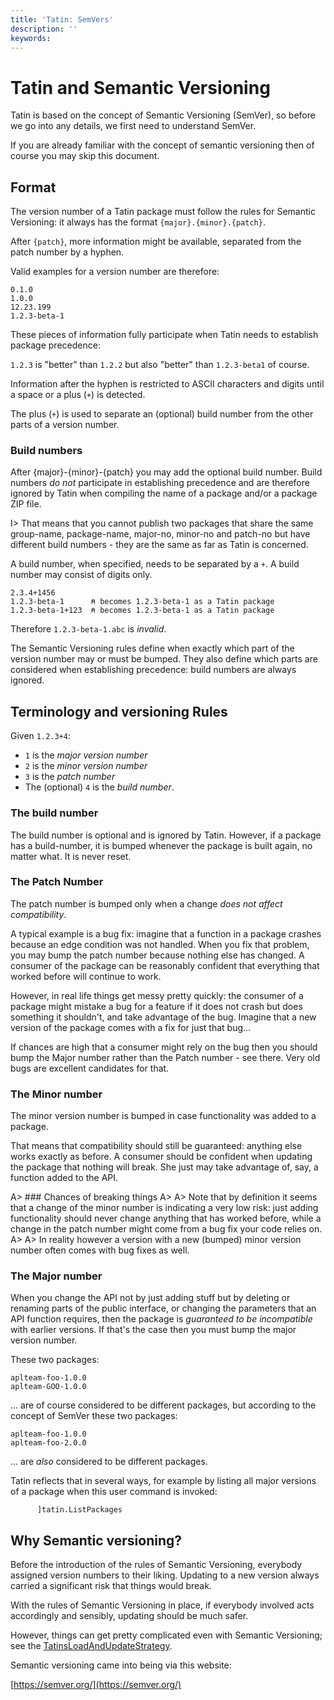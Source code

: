 ```yaml
---
title: 'Tatin: SemVers'
description: ''
keywords: 
---
```

# Tatin and Semantic Versioning

Tatin is based on the concept of Semantic Versioning (SemVer), so before we go into any details, we first need to understand SemVer. 

If you are already familiar with the concept of semantic versioning then of course you may skip this document.

## Format

The version number of a Tatin package must follow the rules for Semantic Versioning: it always has the format `{major}.{minor}.{patch}`. 

After `{patch}`, more information might be available, separated from the patch number by a hyphen.

Valid examples for a version number are therefore:

```
0.1.0
1.0.0
12.23.199
1.2.3-beta-1     
```

These pieces of information fully participate when Tatin needs to establish package precedence:

`1.2.3` is "better" than  `1.2.2` but also "better" than `1.2.3-beta1` of course.

Information after the hyphen is restricted to ASCII characters and digits until a space or a plus (`+`) is detected. 

The plus (`+`) is used to separate an (optional) build number from the other parts of a version number.

### Build numbers

After {major}-{minor}-{patch} you may add the optional build number. Build numbers _do not_ participate in establishing precedence and are therefore ignored by Tatin when compiling the name of a package and/or a package ZIP file.

I> That means that you cannot publish two packages that share the same group-name, package-name, major-no, minor-no and patch-no but have different build numbers - they are the same as far as Tatin is concerned.

A build number, when specified, needs to be separated by a `+`. A build number may consist of digits only.

```
2.3.4+1456
1.2.3-beta-1      ⍝ becomes 1.2.3-beta-1 as a Tatin package
1.2.3-beta-1+123  ⍝ becomes 1.2.3-beta-1 as a Tatin package
```

Therefore `1.2.3-beta-1.abc` is _invalid_.

The Semantic Versioning rules define when exactly which part of the version number may or must be bumped. They also define which parts are considered when establishing precedence: build numbers are always ignored.

## Terminology and versioning Rules

Given `1.2.3+4`:

* `1` is the _major version number_
* `2` is the _minor version number_
* `3` is the _patch number_ 
* The (optional) `4` is the _build number_.

### The build number

The build number is optional and is ignored by Tatin. However, if a package has a build-number, it is bumped whenever the package is built again, no matter what. It is never reset. 

### The Patch Number

The patch number is bumped only when a change _does not affect compatibility_. 

A typical example is a bug fix: imagine that a function in a package crashes because an edge condition was not handled. When you fix that problem, you may bump the patch number because nothing else has changed. A consumer of the package can be reasonably confident that everything that worked before will continue to work.

However, in real life things get messy pretty quickly: the consumer of a package might mistake a bug for a feature if it does not crash but does something it shouldn't, and take advantage of the bug. Imagine that a new version of the package comes with a fix for just that bug...

If chances are high that a consumer might rely on the bug then you should bump the Major number rather than the Patch number - see there. Very old bugs are excellent candidates for that.

### The Minor number

The minor version number is bumped in case functionality was added to a package. 

That means that compatibility should still be guaranteed: anything else works exactly as before. A consumer should be confident when updating the package that nothing will break. She just may take advantage of, say, a function added to the API.

A> ### Chances of breaking things
A>
A> Note that by definition it seems that a change of the minor number is indicating a very low risk: just adding functionality should never change anything that has worked before, while a change in the patch number might come from a bug fix your code relies on. 
A>
A> In reality however a version with a new (bumped) minor version number often comes with bug fixes as well.

### The Major number

When you change the API not by just adding stuff but by deleting or renaming parts of the public interface, or changing the parameters that an API function requires, then the package is _guaranteed to be incompatible_ with earlier versions. If that's the case then you must bump the major version number.

These two packages:

```
aplteam-foo-1.0.0
aplteam-GOO-1.0.0
```

... are of course considered to be different packages, but according to the concept of SemVer these two packages:

```
aplteam-foo-1.0.0
aplteam-foo-2.0.0
```

... are _also_ considered to be different packages.

Tatin reflects that in several ways, for example by listing all major versions of a package when this user command is invoked:

```
      ]tatin.ListPackages
```


## Why Semantic versioning?

Before the introduction of the rules of Semantic Versioning, everybody assigned version numbers to their liking. Updating to a new version always carried a significant risk that things would break.

With the rules of Semantic Versioning in place, if everybody involved acts accordingly and sensibly, updating should be much safer. 

However, things can get pretty complicated even with Semantic Versioning; see the [TatinsLoadAndUpdateStrategy](tatinsloadandupdatestrategy.md).

Semantic versioning came into being via this website:

[https://semver.org/](https://semver.org/)

<!-- 
FIXME: incorporate

    ??? detail "Version number is saved in the package configuration"

        A package configuration file **must** contain a version number, but many developers want the version number also available in their code. 

        `BuildPackage` is part of Tatin, so keeps the `version` information in the package configuration file. 


!!! warning "In Version 0.117.0 the rules for bumping the build number changed."

##### "version" starts with a "+"

The "+" makes it a rule. It must come with three digits separated by dots. The digits may be just 0 or 1.

The rules:


**--- Changed in 0.117.0 ---**

Such a rule has no impact on the build number: 

* If the package config file has a build number as part of `version`, that build number is bumped
* If the package config file has no build number nothing happens (starting with version 0.117.0)

  However, in such a case you might want to force a build number into the package config file. This can be achieved by adding a trailing `+`, for example `+1.0.0+`. (Of course, you can also edit the config file and add `+0` at the end of `version`)

  Either way you end up with a build number 1.

**--- End of change ---**

##### "version" does not start with a "+"

**--- Changed in 0.117.0 ---**

* If `version` is empty, then just the build number in the config file is bumped, if there is one.
* If `version` is not empty but does not carry a build number, then it replaces the version information.

  If the config file carries a build number , it is bumped.
* If `version` is not empty and includes a build number, then it replaces the version information including the build number. That build number is then bumped.

**--- End of change ---**

 -->
